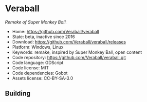 # Veraball

_Remake of Super Monkey Ball._

- Home: https://github.com/Veraball/veraball
- State: beta, inactive since 2016
- Download: https://github.com/Veraball/veraball/releases
- Platform: Windows, Linux
- Keywords: remake, inspired by Super Monkey Ball, open content
- Code repository: https://github.com/Veraball/veraball.git
- Code language: GDScript
- Code license: MIT
- Code dependencies: Gobot
- Assets license: CC-BY-SA-3.0

## Building
